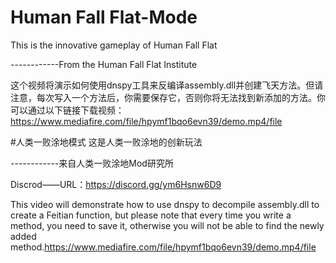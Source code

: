# Human Fall Flat-Mode
This is the innovative gameplay of Human Fall Flat 

------------From the Human Fall Flat Institute

这个视频将演示如何使用dnspy工具来反编译assembly.dll并创建飞天方法。但请注意，每次写入一个方法后，你需要保存它，否则你将无法找到新添加的方法。你可以通过以下链接下载视频：https://www.mediafire.com/file/hpymf1bqo6evn39/demo.mp4/file


#人类一败涂地模式
这是人类一败涂地的创新玩法

------------来自人类一败涂地Mod研究所

Discrod——URL：https://discord.gg/ym6Hsnw6D9

This video will demonstrate how to use dnspy ​​to decompile assembly.dll to create a Feitian function, but please note that every time you write a method, you need to save it, otherwise you will not be able to find the newly added method.https://www.mediafire.com/file/hpymf1bqo6evn39/demo.mp4/file
